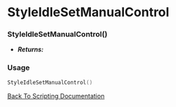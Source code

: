 # StyleIdleSetManualControl

### StyleIdleSetManualControl()
- ***Returns:*** 

### Usage

```Lua
StyleIdleSetManualControl()
```


[Back To Scripting Documentation](../README.md)

